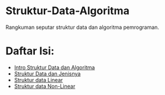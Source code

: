 # Struktur-Data-Algoritma
Rangkuman seputar struktur data dan algoritma pemrograman.

# Daftar Isi:
* [Intro Struktur Data dan Algoritma](https://github.com/Rizfirsy/Struktur-Data-Algoritma/blob/master/DSAintro.md)
* [Struktur Data dan Jenisnya](https://github.com/Rizfirsy/Struktur-Data-Algoritma/blob/master/Struktur%20Data%20dan%20Jenisnya.md)
* [Struktur data Linear](https://github.com/Rizfirsy/Struktur-Data-Algoritma/blob/master/Struktur%20data%20linear.md)
* [Struktur data Non-Linear](https://github.com/Rizfirsy/Struktur-Data-Algoritma/blob/master/Struktur%20data%20Non-linear.md)
